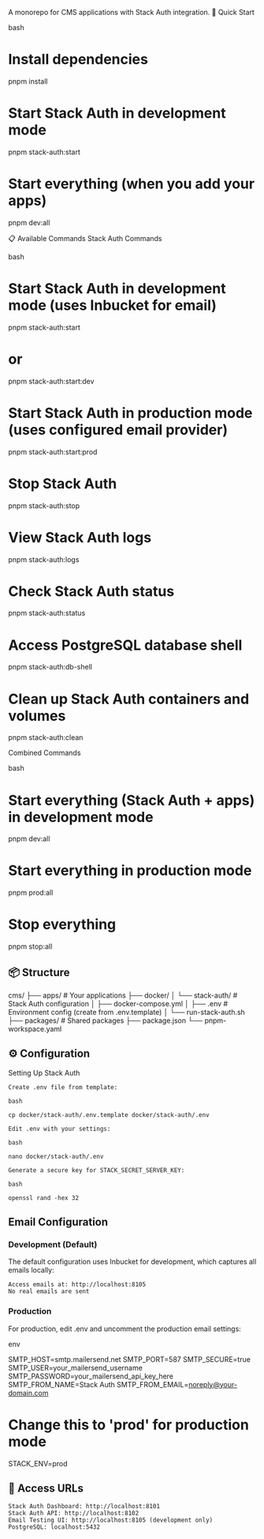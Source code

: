 A monorepo for CMS applications with Stack Auth integration.
🚀 Quick Start

bash

# Install dependencies
pnpm install

# Start Stack Auth in development mode
pnpm stack-auth:start

# Start everything (when you add your apps)
pnpm dev:all

📋 Available Commands
Stack Auth Commands

bash

# Start Stack Auth in development mode (uses Inbucket for email)
pnpm stack-auth:start
# or
pnpm stack-auth:start:dev

# Start Stack Auth in production mode (uses configured email provider)
pnpm stack-auth:start:prod

# Stop Stack Auth
pnpm stack-auth:stop

# View Stack Auth logs
pnpm stack-auth:logs

# Check Stack Auth status
pnpm stack-auth:status

# Access PostgreSQL database shell
pnpm stack-auth:db-shell

# Clean up Stack Auth containers and volumes
pnpm stack-auth:clean

Combined Commands

bash

# Start everything (Stack Auth + apps) in development mode
pnpm dev:all

# Start everything in production mode
pnpm prod:all

# Stop everything
pnpm stop:all

## 📦 Structure

cms/
├── apps/                   # Your applications
├── docker/
│   └── stack-auth/         # Stack Auth configuration
│       ├── docker-compose.yml
│       ├── .env            # Environment config (create from .env.template)
│       └── run-stack-auth.sh
├── packages/               # Shared packages
├── package.json
└── pnpm-workspace.yaml

## ⚙️ Configuration
Setting Up Stack Auth

    Create .env file from template:

    bash

    cp docker/stack-auth/.env.template docker/stack-auth/.env

    Edit .env with your settings:

    bash

    nano docker/stack-auth/.env

    Generate a secure key for STACK_SECRET_SERVER_KEY:

    bash

    openssl rand -hex 32

## Email Configuration
### Development (Default)

The default configuration uses Inbucket for development, which captures all emails locally:

    Access emails at: http://localhost:8105
    No real emails are sent

### Production

For production, edit .env and uncomment the production email settings:

env

SMTP_HOST=smtp.mailersend.net
SMTP_PORT=587
SMTP_SECURE=true
SMTP_USER=your_mailersend_username
SMTP_PASSWORD=your_mailersend_api_key_here
SMTP_FROM_NAME=Stack Auth
SMTP_FROM_EMAIL=noreply@your-domain.com

# Change this to 'prod' for production mode
STACK_ENV=prod

## 🔗 Access URLs

    Stack Auth Dashboard: http://localhost:8101
    Stack Auth API: http://localhost:8102
    Email Testing UI: http://localhost:8105 (development only)
    PostgreSQL: localhost:5432
